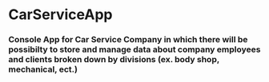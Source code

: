 # CarServiceApp
### Console App for Car Service Company in which there will be possibilty to store and manage data about company employees and clients broken down by divisions (ex. body shop, mechanical, ect.) 

